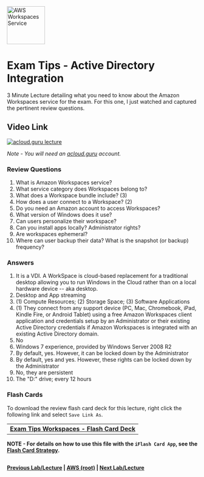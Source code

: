<img src="https://i.imgur.com/VHKCcse.png" height="100" title="AWS Workspaces Service" />


Exam Tips - Active Directory Integration
======

3 Minute Lecture detailing what you need to know about the Amazon Workspaces service for the exam. For this one, I just 
watched and captured the pertinent review questions.

  
## Video Link

[![acloud.guru lecture](https://i.imgur.com/lX1hr6o.png)](https://acloud.guru/course/aws-certified-solutions-architect-associate/learn/additional-exam-tips/88db164c-bc84-1810-7d52-c86166b6eed4/watch)

*Note - You will need an [acloud.guru](acloud.guru) account.*

   
### Review Questions

1.  What is Amazon Workspaces service?
2.  What service category does Workspaces belong to?
3.  What does a Workspace bundle include? (3)
4.  How does a user connect to a Workspace? (2)
5.  Do you need an Amazon account to access Workspaces?
6.  What version of Windows does it use?
7.  Can users personalize their workspace?
8.  Can you install apps locally? Administrator rights?
9.  Are workspaces ephemeral?
10. Where can user backup their data? What is the snapshot (or backup) frequency? 


### Answers
1.  It is a VDI. A WorkSpace is cloud-based replacement for a traditional desktop allowing you to run Windows in the 
    Cloud rather than on a local hardware device -- aka desktop.
2.  Desktop and App streaming
3.  (1) Compute Resources; (2) Storage Space; (3) Software Applications 
4.  (1) They connect from any support device (PC, Mac, Chromebook, iPad, Kindle Fire, or Android Tablet) using a 
    free Amazon Workspaces client application and credentials setup by an Administrator or their existing 
    Active Directory credentials if Amazon Workspaces is integrated with an existing Active Directory domain.
5.  No
6.  Windows 7 experience, provided by Windows Server 2008 R2
7.  By default, yes. However, it can be locked down by the Administrator
8.  By default, yes and yes.  However, these rights can be locked down by the Administrator
9.  No, they are persistent
10. The "D:\" drive; every 12 hours
    

### Flash Cards
  
To download the review flash card deck for this lecture, right click the following link and select
`Save Link As`. 


<table>
 <tr>
 <td>
 <b><a href="exam-tips-workspaces-flashcards.txt" download="exam-tips-workspaces-flashcards.txt">Exam Tips Workspaces - Flash Card Deck</a></b>
 </td>
 </tr>
 </table>  
 
  
**NOTE - For details on how to use this file with the `iFlash Card App`, see the [Flash Card Strategy](https://github.com/bradyhouse/house/tree/master/fiddles/aws#flash-card-strategy).**  


## 

**[Previous Lab/Lecture](exam-tips-active-directory.md) | [AWS (root)](../readme.adoc) | [Next Lab/Lecture](exam-tips-workspaces.md)**
